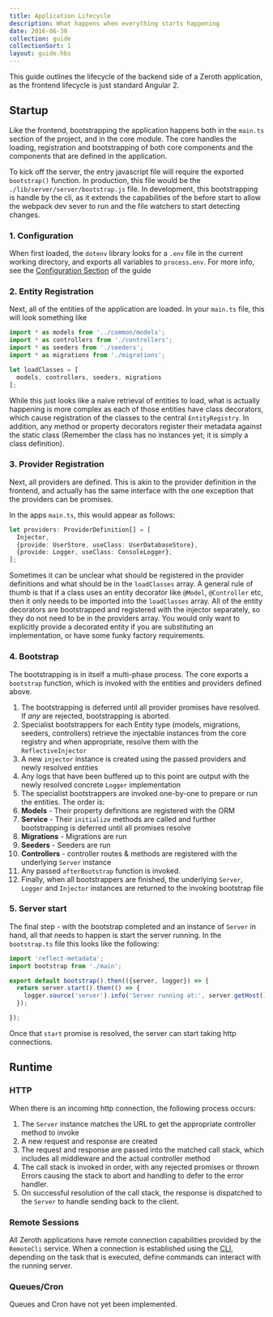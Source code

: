 ```yaml
---
title: Application Lifecycle
description: What happens when everything starts happening
date: 2016-06-30
collection: guide
collectionSort: 1
layout: guide.hbs
---
```


This guide outlines the lifecycle of the backend side of a Zeroth application, as the frontend lifecycle is just standard
Angular 2.

## Startup
Like the frontend, bootstrapping the application happens both in the `main.ts` section of the project, and in the core
module. The core handles the loading, registration and bootstrapping of both core components and the components that
are defined in the application.

To kick off the server, the entry javascript file will require the exported `bootstrap()` function. In production, this
 file would be the `./lib/server/server/bootstrap.js` file. In development, this bootstrapping is handle by the cli,
 as it extends the capabilities of the before start to allow the webpack dev sever to run and the file watchers to start
 detecting changes.

### 1. Configuration
When first loaded, the `dotenv` library looks for a `.env` file in the current working directory, and exports all variables
 to `process.env`. For more info, see the [Configuration Section](/guide/configuration) of the guide

### 2. Entity Registration
Next, all of the entities of the application are loaded. In your `main.ts` file, this will look something like
```typescript
import * as models from '../common/models';
import * as controllers from './controllers';
import * as seeders from './seeders';
import * as migrations from './migrations';

let loadClasses = [
  models, controllers, seeders, migrations
];
```

While this just looks like a naive retrieval of entities to load, what is actually happening is more complex as each of
those entities have class decorators, which cause registration of the classes to the central `EntityRegistry`. In addition,
any method or property decorators register their metadata against the static class (Remember the class has no instances
 yet; it is simply a class definition).

### 3. Provider Registration
Next, all providers are defined. This is akin to the provider definition in the frontend, and actually has the same interface
 with the one exception that the providers can be promises.

In the apps `main.ts`, this would appear as follows:
```typescript
let providers: ProviderDefinition[] = [
  Injector,
  {provide: UserStore, useClass: UserDatabaseStore},
  {provide: Logger, useClass: ConsoleLogger},
];

```
Sometimes it can be unclear what should be registered in the provider definitions and what should be in the `loadClasses`
array. A general rule of thumb is that if a class uses an entity decorator like `@Model`, `@Controller` etc, then it only
needs to be imported into the `loadClasses` array. All of the entity decorators are bootstrapped and registered with the
injector separately, so they do not need to be in the providers array. You would only want to explicitly provide a decorated
entity if you are substituting an implementation, or have some funky factory requirements.

### 4. Bootstrap
The bootstrapping is in itself a multi-phase process. The core exports a `bootstrap` function, which is invoked with the
entities and providers defined above.
1. The bootstrapping is deferred until all provider promises have resolved. If *any* are rejected, bootstrapping is aborted.
1. Specialist bootstrappers for each Entity type (models, migrations, seeders, controllers) retrieve the injectable instances
from the core registry and when appropriate, resolve them with the `ReflectiveInjector`
1. A new `injector` instance is created using the passed providers and newly resolved entities
1. Any logs that have been buffered up to this point are output with the newly resolved concrete `Logger` implementation
1. The specialist bootstrappers are invoked one-by-one to prepare or run the entities. The order is:
 1. **Models** - Their property definitions are registered with the ORM
 1. **Service** - Their `initialize` methods are called and further bootstrapping is deferred until all promises resolve
 1. **Migrations** - Migrations are run
 1. **Seeders** - Seeders are run
 1. **Controllers** - controller routes & methods are registered with the underlying `Server` instance
1. Any passed `afterBootstrap` function is invoked.
1. Finally, when all bootstrappers are finished, the underlying `Server`, `Logger` and `Injector` instances are returned
 to the invoking bootstrap file

### 5. Server start
The final step - with the bootstrap completed and an instance of `Server` in hand, all that needs to happen is start the
 server running. In the `bootstrap.ts` file this looks like the following:
```typescript
import 'reflect-metadata';
import bootstrap from './main';

export default bootstrap().then(({server, logger}) => {
  return server.start().then(() => {
    logger.source('server').info('Server running at:', server.getHost());
  });

});

```
Once that `start` promise is resolved, the server can start taking http connections.

## Runtime
### HTTP
When there is an incoming http connection, the following process occurs:
1. The `Server` instance matches the URL to get the appropriate controller method to invoke
1. A new request and response are created
1. The request and response are passed into the matched call stack, which includes all middleware and the actual controller method
1. The call stack is invoked in order, with any rejected promises or thrown Errors causing the stack to abort and handling
to defer to the error handler.
1. On successful resolution of the call stack, the response is dispatched to the `Server` to handle sending back to the client.

### Remote Sessions
All Zeroth applications have remote connection capabilities provided by the `RemoteCli` service. When a connection is
established using the [CLI](/guide/cli), depending on the task that is executed, define commands can interact with the
running server.

### Queues/Cron
Queues and Cron have not yet been implemented.
